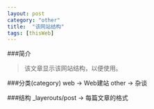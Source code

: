 ```yaml
---
layout: post
category: "other"
title:  "该网站结构"
tags: [thisWeb]
---
```


###简介
> 该文章显示该网站结构，以便使用。

###分类(category)
web -> Web建站
other ->  杂谈 

###结构
_layerouts/post -> 每篇文章的格式

